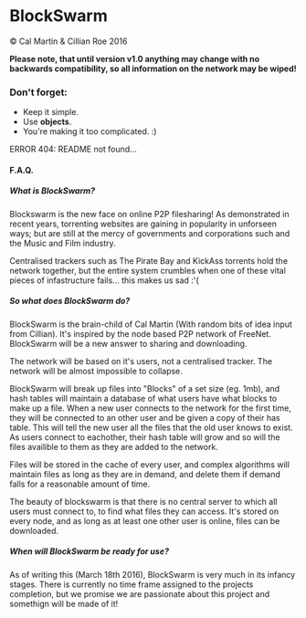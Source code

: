 # BlockSwarm
© Cal Martin & Cillian Roe 2016

**Please note, that until version v1.0 anything may change with no backwards compatibility, so all information on the network may be wiped!**

### Don't forget:
* Keep it simple.
* Use **objects**.
* You're making it too complicated. :)

ERROR 404:
README not found...

#### F.A.Q.

##### What is BlockSwarm?
Blockswarm is the new face on online P2P filesharing! As demonstrated in recent years, torrenting websites are gaining in popularity in unforseen ways; but are still at the mercy of governments and corporations such and the Music and Film industry.

Centralised trackers such as The Pirate Bay and KickAss torrents hold the network together, but the entire system crumbles when one of these vital pieces of infastructure fails... this makes us sad :'(

##### So what does BlockSwarm do?
BlockSwarm is the brain-child of Cal Martin (With random bits of idea input from Cillian). It's inspired by the node based P2P network of FreeNet. BlockSwarm will be a new answer to sharing and downloading.

The network will be based on it's users, not a centralised tracker. The network will be almost impossible to collapse.

BlockSwarm will break up files into "Blocks" of a set size (eg. 1mb), and hash tables will maintain a database of what users have what blocks to make up a file. When a new user connects to the network for the first time, they will be connected to an other user and be given a copy of their has table. This will tell the new user all the files that the old user knows to exist. As users connect to eachother, their hash table will grow and so will the files availible to them as they are added to the network.

Files will be stored in the cache of every user, and complex algorithms will maintain files as long as they are in demand, and delete them if demand falls for a reasonable amount of time.

The beauty of blockswarm is that there is no central server to which all users must connect to, to find what files they can access. It's stored on every node, and as long as at least one other user is online, files can be downloaded.

##### When will BlockSwarm be ready for use?
As of writing this (March 18th 2016), BlockSwarm is very much in its infancy stages. There is currently no time frame assigned to the projects completion, but we promise we are passionate about this project and somethign will be made of it!



